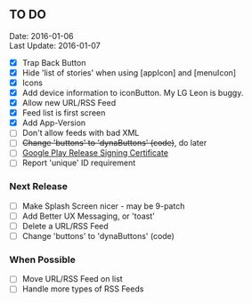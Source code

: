 ## TO DO ##
Date: 2016-01-06<br>
Last Update: 2016-01-07

- [X] Trap Back Button
- [X] Hide 'list of stories' when using [appIcon] and [menuIcon]
- [X] Icons
- [X] Add device information to iconButton. My LG Leon is buggy.
- [X] Allow new URL/RSS Feed
- [X] Feed list is first screen
- [X] Add App-Version
- [ ] Don't allow feeds with bad XML
- [ ] ~~Change 'buttons' to 'dynaButtons' (code)~~, do later
- [ ] [Google Play Release Signing Certificate](http://developer.android.com/tools/publishing/app-signing.html#signing-manually)
- [ ] Report 'unique' ID requirement

### Next Release ###

- [ ] Make Splash Screen nicer - may be 9-patch
- [ ] Add Better UX Messaging, or 'toast'
- [ ] Delete a URL/RSS Feed
- [ ] Change 'buttons' to 'dynaButtons' (code)

### When Possible ###

- [ ] Move URL/RSS Feed on list
- [ ] Handle more types of RSS Feeds